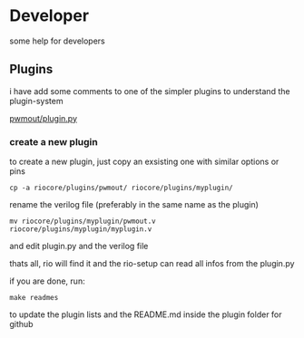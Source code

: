 # Developer

some help for developers

## Plugins

i have add some comments to one of the simpler plugins to understand the plugin-system

[pwmout/plugin.py](../riocore/plugins/pwmout/plugin.py)


### create a new plugin

to create a new plugin, just copy an exsisting one with similar options or pins

```
cp -a riocore/plugins/pwmout/ riocore/plugins/myplugin/
```

rename the verilog file (preferably in the same name as the plugin)

```
mv riocore/plugins/myplugin/pwmout.v riocore/plugins/myplugin/myplugin.v
```

and edit plugin.py and the verilog file

thats all, rio will find it and the rio-setup can read all infos from the plugin.py

if you are done, run:
```
make readmes
```
to update the plugin lists and the README.md inside the plugin folder for github

